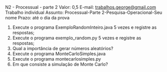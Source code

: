 N2 - Processual - parte 2
Valor: 0,5
E-mail: trabalhos.george@gmail.com
Trabalho individual
Assunto: Processual-Parte 2-Pesquisa-Operacional-Seu nome
Prazo: até o dia da prova

1) Execute o programa ExemploRandomInteiro.java 5 vezes e registre as respostas;
2) Execute o programa exemplo_random.py 5 vezes e registre as respostas;
3) Qual a importância de gerar números aleatórios?
4) Execute o programa MonteCarloSimples.java
5) Execute o programa montecarlosimples.py
6) Em que consiste a simulação de Monte Carlo?